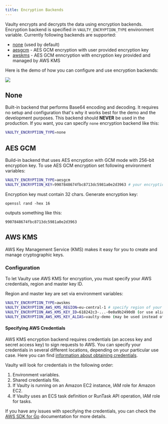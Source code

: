 ```yaml
---
title: Encryption Backends
---
```


Vaulty encrypts and decrypts the data using encryption backends. Encryption backend is specified in `VAULTY_ENCRYPTION_TYPE` environment variable. Currently following backends are supported:

* [none](#none) (used by default)
* [aesgcm](#aes-gcm) - AES GCM encryption with user provided encryption key
* [awskms](#aws-kms) - AES GCM enncryption with encryption key provided and managed by AWS KMS

Here is the demo of how you can configure and use encryption backends:

<img src="/img/reference/encryption.gif"/>

## None

Built-in backend that performs Base64 encoding and decoding. It requires no setup and configuration that's why it works best for the demo and the development purposes. This backend should **NEVER** be used in the production. If you want, you can specify `none` encryption backend like this:

```bash
VAULTY_ENCRYPTION_TYPE=none 
```

## AES GCM

Build-in backend that uses AES encryption with GCM mode with 256-bit encryption key. To use AES GCM encryption set following environment variables:

```bash
VAULTY_ENCRYPTION_TYPE=aesgcm
VAULTY_ENCRYPTION_KEY=9907848674fbc8713dc5981a0e2d3963 # your encryption key
```

Encryption key must contain 32 chars. Generate encryption key:

```
openssl rand -hex 16
```

outputs something like this:

```
9907848674fbc8713dc5981a0e2d3963
```


## AWS KMS

AWS Key Management Service (KMS) makes it easy for you to create and manage cryptographic keys. 

### Configuration

To let Vaulty use AWS KMS for encryption, you must specify your AWS credentials, region and master key ID.

Region and master key are set via environment variables:

```bash
VAULTY_ENCRYPTION_TYPE=awskms
VAULTY_ENCRYPTION_AWS_KMS_REGION=eu-central-1 # specify region of your master key
VAULTY_ENCRYPTION_AWS_KMS_KEY_ID=618242c3-...-0e0a9b2490d8 (or use alias)
VAULTY_ENCRYPTION_AWS_KMS_KEY_ALIAS=vaulty-demo (may be used instead of key ID)
```

#### Specifying AWS Credentials

AWS KMS encryption backend requires credentials (an access key and secret access key) to sign requests to AWS. You can specify your credentials in several different locations, depending on your particular use case. Here you can find [information about obtaining credentials](https://docs.aws.amazon.com/sdk-for-go/v1/developer-guide/setting-up.html).

Vaulty will look for credentials in the following order:

1. Environment variables.
2. Shared credentials file.
3. If Vaulty is running on an Amazon EC2 instance, IAM role for Amazon EC2.
4. If Vaulty uses an ECS task definition or RunTask API operation, IAM role for tasks.

If you have any issues with specifying the credentials, you can check the [AWS SDK for Go](https://docs.aws.amazon.com/sdk-for-go/v1/developer-guide/configuring-sdk.html#specifying-credentials) documentation for more details.